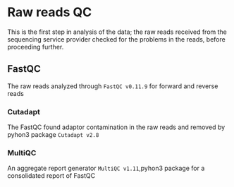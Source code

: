 # Raw reads QC

This is the first step in analysis of the data; the raw reads received from the sequencing service provider checked for the problems in the reads, before proceeding further.

## FastQC
The raw reads analyzed through ```FastQC v0.11.9``` for forward and reverse reads

### Cutadapt
The FastQC found adaptor contamination in the raw reads and removed by pyhon3 package ```Cutadapt v2.8```

### MultiQC
An aggregate report generator ```MultiQC v1.11```,pyhon3 package for a consolidated report of FastQC 
